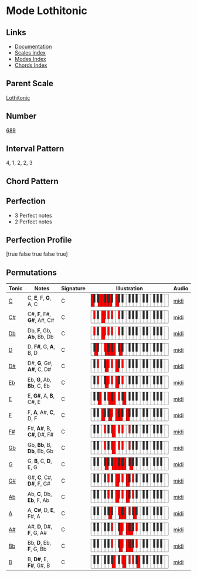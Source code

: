 # Mode Lothitonic

## Links

- [Documentation](index.md)
- [Scales Index](Scales.md)
- [Modes Index](Modes.md)
- [Chords Index](Chords.md)

## Parent Scale

[Lothitonic](ScaleLothitonic.md)

## Number

[689](https://ianring.com/musictheory/scales/689)

## Interval Pattern

4, 1, 2, 2, 3

## Chord Pattern



## Perfection

- 3 Perfect notes
- 2 Perfect notes

## Perfection Profile

[true false true false true]

## Permutations

| Tonic | Notes | Signature | Illustration | Audio |
|-------|-------|-----------|--------------|-------|
| [C](ModeCNaturalLothitonic.md) | C, **E**, F, **G**, A, C | C | ![CNaturalLothitonic](ModeCNaturalLothitonic.png) | [midi](https://github.com/edipermadi/music/blob/main/docs/ModeCNaturalLothitonic.mid?raw=true) |
| [C#](ModeCSharpLothitonic.md) | C#, **F**, F#, **G#**, A#, C# | C | ![CSharpLothitonic](ModeCSharpLothitonic.png) | [midi](https://github.com/edipermadi/music/blob/main/docs/ModeCSharpLothitonic.mid?raw=true) |
| [Db](ModeDFlatLothitonic.md) | Db, **F**, Gb, **Ab**, Bb, Db | C | ![DFlatLothitonic](ModeDFlatLothitonic.png) | [midi](https://github.com/edipermadi/music/blob/main/docs/ModeDFlatLothitonic.mid?raw=true) |
| [D](ModeDNaturalLothitonic.md) | D, **F#**, G, **A**, B, D | C | ![DNaturalLothitonic](ModeDNaturalLothitonic.png) | [midi](https://github.com/edipermadi/music/blob/main/docs/ModeDNaturalLothitonic.mid?raw=true) |
| [D#](ModeDSharpLothitonic.md) | D#, **G**, G#, **A#**, C, D# | C | ![DSharpLothitonic](ModeDSharpLothitonic.png) | [midi](https://github.com/edipermadi/music/blob/main/docs/ModeDSharpLothitonic.mid?raw=true) |
| [Eb](ModeEFlatLothitonic.md) | Eb, **G**, Ab, **Bb**, C, Eb | C | ![EFlatLothitonic](ModeEFlatLothitonic.png) | [midi](https://github.com/edipermadi/music/blob/main/docs/ModeEFlatLothitonic.mid?raw=true) |
| [E](ModeENaturalLothitonic.md) | E, **G#**, A, **B**, C#, E | C | ![ENaturalLothitonic](ModeENaturalLothitonic.png) | [midi](https://github.com/edipermadi/music/blob/main/docs/ModeENaturalLothitonic.mid?raw=true) |
| [F](ModeFNaturalLothitonic.md) | F, **A**, A#, **C**, D, F | C | ![FNaturalLothitonic](ModeFNaturalLothitonic.png) | [midi](https://github.com/edipermadi/music/blob/main/docs/ModeFNaturalLothitonic.mid?raw=true) |
| [F#](ModeFSharpLothitonic.md) | F#, **A#**, B, **C#**, D#, F# | C | ![FSharpLothitonic](ModeFSharpLothitonic.png) | [midi](https://github.com/edipermadi/music/blob/main/docs/ModeFSharpLothitonic.mid?raw=true) |
| [Gb](ModeGFlatLothitonic.md) | Gb, **Bb**, B, **Db**, Eb, Gb | C | ![GFlatLothitonic](ModeGFlatLothitonic.png) | [midi](https://github.com/edipermadi/music/blob/main/docs/ModeGFlatLothitonic.mid?raw=true) |
| [G](ModeGNaturalLothitonic.md) | G, **B**, C, **D**, E, G | C | ![GNaturalLothitonic](ModeGNaturalLothitonic.png) | [midi](https://github.com/edipermadi/music/blob/main/docs/ModeGNaturalLothitonic.mid?raw=true) |
| [G#](ModeGSharpLothitonic.md) | G#, **C**, C#, **D#**, F, G# | C | ![GSharpLothitonic](ModeGSharpLothitonic.png) | [midi](https://github.com/edipermadi/music/blob/main/docs/ModeGSharpLothitonic.mid?raw=true) |
| [Ab](ModeAFlatLothitonic.md) | Ab, **C**, Db, **Eb**, F, Ab | C | ![AFlatLothitonic](ModeAFlatLothitonic.png) | [midi](https://github.com/edipermadi/music/blob/main/docs/ModeAFlatLothitonic.mid?raw=true) |
| [A](ModeANaturalLothitonic.md) | A, **C#**, D, **E**, F#, A | C | ![ANaturalLothitonic](ModeANaturalLothitonic.png) | [midi](https://github.com/edipermadi/music/blob/main/docs/ModeANaturalLothitonic.mid?raw=true) |
| [A#](ModeASharpLothitonic.md) | A#, **D**, D#, **F**, G, A# | C | ![ASharpLothitonic](ModeASharpLothitonic.png) | [midi](https://github.com/edipermadi/music/blob/main/docs/ModeASharpLothitonic.mid?raw=true) |
| [Bb](ModeBFlatLothitonic.md) | Bb, **D**, Eb, **F**, G, Bb | C | ![BFlatLothitonic](ModeBFlatLothitonic.png) | [midi](https://github.com/edipermadi/music/blob/main/docs/ModeBFlatLothitonic.mid?raw=true) |
| [B](ModeBNaturalLothitonic.md) | B, **D#**, E, **F#**, G#, B | C | ![BNaturalLothitonic](ModeBNaturalLothitonic.png) | [midi](https://github.com/edipermadi/music/blob/main/docs/ModeBNaturalLothitonic.mid?raw=true) |
